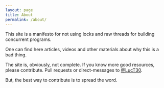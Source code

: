 ```yaml
---
layout: page
title: About
permalink: /about/
---
```


This site is a manifesto for not using locks and raw threads for building concurrent programs.

One can find here articles, videos and other materials about why this is a bad thing.

The site is, obviously, not complete. If you know more good resources, please contribute. Pull requests or direct-messages to [@LucT30](https://twitter.com/LucT3o).

But, the best way to contribute is to spread the word.

